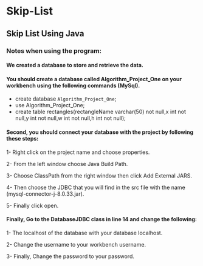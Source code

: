 # Skip-List
## Skip List Using Java

### Notes when using the program:

#### We created a database to store and retrieve the data. 
#### You should create a database called Algorithm_Project_One on your workbench using the following commands (MySql).

- create database `Algorithm_Project_One`;
- use Algorithm_Project_One;
- create table rectangles(rectangleName varchar(50) not null,x int not null,y int not null,w int not null,h int not null);

#### Second, you should connect your database with the project by following these steps:
1- Right click on the project name and choose properties.

2- From the left window choose Java Build Path.

3- Choose ClassPath from the right window then click Add External JARS.

4- Then choose the JDBC that you will find in the src file with the name (mysql-connector-j-8.0.33.jar).

5- Finally click open.

#### Finally, Go to the DatabaseJDBC class in line 14 and change the following:
1- The localhost of the database with your database localhost.

2- Change the username to your workbench username.

3- Finally, Change the password to your password.
